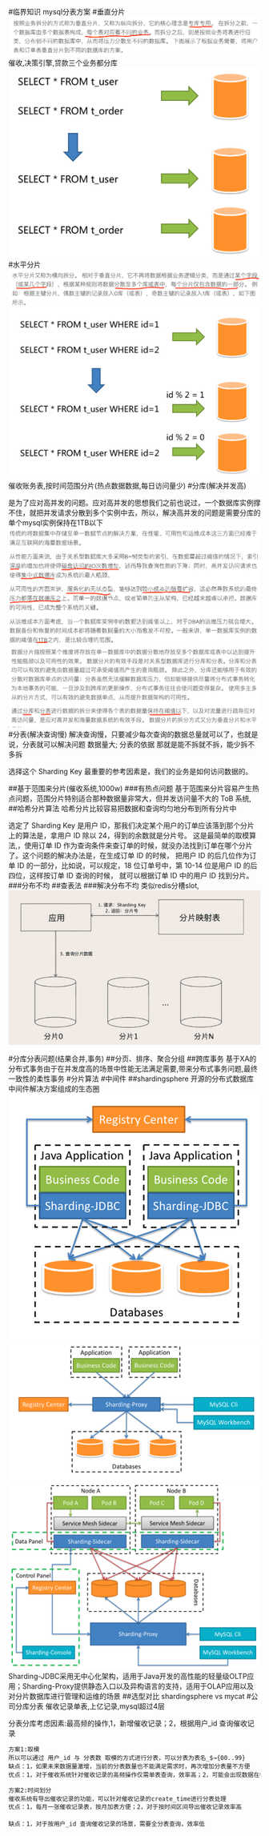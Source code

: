 #临界知识
mysql分表方案
[](https://time.geekbang.org/column/article/217568)
[](https://time.geekbang.org/column/article/145480)
#垂直分片
![](.z_12_mysql_分库分表_images/20264bc0.png)
催收,决策引擎,贷款三个业务都分库
![](.z_12_mysql_分库分表_images/e3264366.png)
#水平分片
![](.z_12_mysql_分库分表_images/ec925726.png)
![](.z_12_mysql_分库分表_images/69672c8c.png)
催收账务表,按时间范围分片(热点数据数据,每日访问量少)
#分库(解决并发高)

是为了应对高并发的问题。应对高并发的思想我们之前也说过，一个数据库实例撑不住，就把并发请求分散到多个实例中去，所以，解决高并发的问题是需要分库的
单个mysql实例保持在1TB以下
![](.z_10_mysql_集群架构_中间件_架构类型_高可用方案_双主被动_keepalive虚拟ip_热备_images/03488943.png)
![](.z_10_mysql_集群架构_中间件_架构类型_高可用方案_双主被动_keepalive虚拟ip_热备_images/91102710.png)
#分表(解决查询慢)
解决查询慢，只要减少每次查询的数据总量就可以了，也就是说，分表就可以解决问题
数据量大;
分表的依据
那就是能不拆就不拆，能少拆不多拆

选择这个 Sharding Key 最重要的参考因素是，我们的业务是如何访问数据的。

##基于范围来分片(催收系统,1000w)
###有热点问题
基于范围来分片容易产生热点问题，范围分片特别适合那种数据量非常大，但并发访问量不大的 ToB 系统,
##哈希分片算法
哈希分片比较容易把数据和查询均匀地分布到所有分片中

选定了 Sharding Key 是用户 ID，那我们决定某个用户的订单应该落到那个分片上的算法是，拿用户 ID 除以 24，得到的余数就是分片号。
这是最简单的取模算法,，使用订单 ID 作为查询条件来查订单的时候，就没办法找到订单在哪个分片了。这个问题的解决办法是，在生成订单 ID 的时候，
把用户 ID 的后几位作为订单 ID 的一部分，比如说，可以规定，18 位订单号中，第 10-14 位是用户 ID 的后四位，这样按订单 ID 查询的时候，
就可以根据订单 ID 中的用户 ID 找到分片。
###分布不均
##查表法
###解决分布不均
类似redis分槽slot,
![](.z_12_mysql_分库分表_images/e4306052.png)
[](https://tech.meituan.com/2016/11/18/dianping-order-db-sharding.html)

#分库分表问题(结果合并,事务)
##分页、排序、聚合分组
##跨库事务
基于XA的分布式事务由于在并发度高的场景中性能无法满足需要,带来分布式事务问题,最终一致性的柔性事务
#分片算法
#中间件
##shardingsphere
开源的分布式数据库中间件解决方案组成的生态圈
[](https://shardingsphere.apache.org/document/legacy/4.x/document/cn/features/sharding/)
![](.z_10_mysql_集群架构_中间件_架构类型_高可用方案_双主被动_keepalive虚拟ip_热备_images/dfeb8fba.png)
![](.z_10_mysql_集群架构_中间件_架构类型_高可用方案_双主被动_keepalive虚拟ip_热备_images/ab0226a9.png)
![](.z_10_mysql_集群架构_中间件_架构类型_高可用方案_双主被动_keepalive虚拟ip_热备_images/dc59a162.png)
Sharding-JDBC采用无中心化架构，适用于Java开发的高性能的轻量级OLTP应用；Sharding-Proxy提供静态入口以及异构语言的支持，适用于OLAP应用以及对分片数据库进行管理和运维的场景
##选型对比
shardingsphere vs mycat
#公司分库分表
催收记录单表,上亿记录,mysql超过4层

分表分库考虑因素:最高频的操作,1，新增催收记录；2，根据用户_id 查询催收记录

```asp
方案1:取模
所以可以通过 用户_id 与 分表数 取模的方式进行分表，可以分表为表名_$→{00..99}
缺点：1，如果未来数据量激增，当前的分表数量也不能满足需求时，再次增加分表量不方便
优点：1，对于催收系统针对催收记录的高频操作仅需单表查询，效率高；2，可能会出现数据在各个分表不均匀的情况
```
```asp
方案2:时间划分
催收系统有导出催收记录的功能，可以针对催收记录的create_time进行分表处理
优点：1，每月一张催收记录表，按月加表方便；2，对于按时间区间导出催收记录效率高

缺点：1，对于按用户_id 查询催收记录的场景，需要全分表查询，效率低
```
